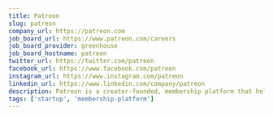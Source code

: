 ```yaml
---
title: Patreon
slug: patreon
company_url: https://patreon.com
job_board_url: https://www.patreon.com/careers
job_board_provider: greenhouse
job_board_hostname: patreon
twitter_url: https://twitter.com/patreon
facebook_url: https://www.facebook.com/patreon
instagram_url: https://www.instagram.com/patreon
linkedin_url: https://www.linkedin.com/company/patreon
description: Patreon is a creator-founded, membership platform that helps creators transform their careers by building direct relationships with their supporters.
tags: ['startup', 'membership-platform']
---
```

